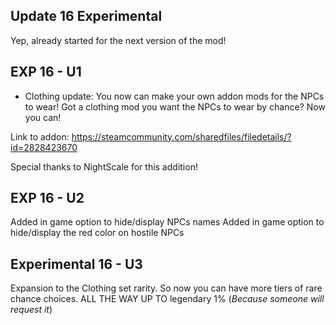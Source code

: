 Update 16 Experimental
-
Yep, already started for the next version of the mod!

EXP 16 - U1 
- 
* Clothing update: You now can make your own addon mods for the NPCs to wear! Got a clothing mod you want the NPCs to wear by chance? Now you can! 

Link to addon: https://steamcommunity.com/sharedfiles/filedetails/?id=2828423670


Special thanks to NightScale for this addition! 

EXP 16 - U2
-
Added in game option to hide/display NPCs names
Added in game option to hide/display the red color on hostile NPCs


Experimental 16 - U3
-
Expansion to the Clothing set rarity. So now you can have more tiers of rare chance choices.
ALL THE WAY UP TO legendary 1%
(*Because someone will request it*)
